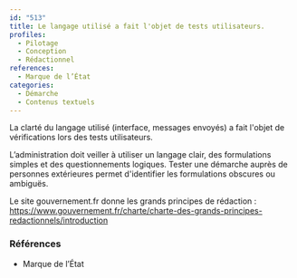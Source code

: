 ```yaml
---
id: "513"
title: Le langage utilisé a fait l'objet de tests utilisateurs.
profiles:
  - Pilotage
  - Conception
  - Rédactionnel
references:
  - Marque de l’État
categories:
  - Démarche
  - Contenus textuels
---
```


La clarté du langage utilisé (interface, messages envoyés) a fait l'objet de vérifications lors des tests utilisateurs.

L’administration doit veiller à utiliser un langage clair, des formulations simples et des questionnements logiques. Tester une démarche auprès de personnes extérieures permet d'identifier les formulations obscures ou ambiguës.

Le site gouvernement.fr donne les grands principes de rédaction : https://www.gouvernement.fr/charte/charte-des-grands-principes-redactionnels/introduction

### Références

* Marque de l’État
